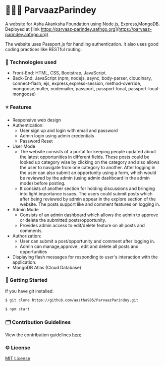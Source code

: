 # 👨🏽‍💻 ParvaazParindey
A website for Asha Akanksha Foundation using Node.js, Express,MongoDB. Deployed at [link https://parvaaz-parindey.aafngo.org](https://parvaaz-parindey.aafngo.org)

The website uses Passport.js for handling authentication. It also uses good coding practices like RESTful routing.

### 🔌 Technologies used
- Front-End: HTML, CSS, Bootstrap, JavaScript.
- Back-End: JavaScript (npm, nodejs,  async, body-parser, cloudinary, connect-flash, ejs, express,express-session, method-override, mongoose,multer, nodemailer, passport, passport-local, passport-local-mongoose)

### :star: Features
- Responsive web design
- Authentication:
    - User sign up and login with email and password
    - Admin login using admin credentials
    - Password Reset
- User Mode
    - The website consists of a portal for keeping people updated about the latest opportunities in different fields. These posts could be looked up category wise by clicking on the category and also allows the user to navigate from one category to another.
    After logging in the user can also submit an opportunity using a form, which would be reviewed by the admin (using admin dashboard in the admin mode) before posting.
    - It consists of another section for holding discussions and bringing into light importance issues. The users could submit posts which after being reviewed by admin appear in the explore section of the website. The posts support like and comment features on logging in.
- Admin Mode
    - Consists of an admin dashboard which allows the admin to approve or delete the submitted posts/opportunity.
    - Provides admin access to edit/delete feature on all posts and comments.
- Authorization:
    - User can submit a post/opportunity and comment after logging in.
    - Admin can manage,approve , edit and delete all posts and opportunities
- Displaying flash messages for responding to user's interaction with the application.
- MongoDB Atlas (Cloud Database)

### :rocket: Getting Started
If you have git installed: 
```sh
$ git clone https://github.com/aastha985/ParvaazParindey.git
```
```sh
$ npm start
```

### :card_index_dividers: Contribution Guidelines
View the contribution guidelines [here](https://github.com/aastha985/ParvaazParindey/CONTRIBUTING.md)

### :copyright: License
[MIT License](http://opensource.org/licenses/MIT)

